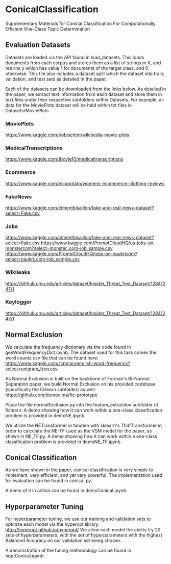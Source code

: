 # ConicalClassification
Supplementary Materials for Conical Classification For Computationally Efficient One-Class Topic Determination

## Evaluation Datasets
Datasets are loaded via the API found in load_datasets. This loads documents from each corpus and stores them as a list of strings in X, and returns y which has value 1 for documents of the target class, and 0 otherwise. This file also includes a dataset split which the dataset into train, validation, and test sets as detailed in the paper.

Each of the datasets can be downloaded from the links below. As detailed in the paper, we extract text information from each dataset and store them in text files under their respective subfolders within Datasets. For example, all data for the MoviePlots dataset will be held within txt files in Datasets/MoviePlots.

### MoviePlots
https://www.kaggle.com/jrobischon/wikipedia-movie-plots

### MedicalTranscriptions
https://www.kaggle.com/tboyle10/medicaltranscriptions

### Ecommerce
https://www.kaggle.com/nicapotato/womens-ecommerce-clothing-reviews

### FakeNews
https://www.kaggle.com/clmentbisaillon/fake-and-real-news-dataset?select=Fake.csv

### Jobs
https://www.kaggle.com/clmentbisaillon/fake-and-real-news-dataset?select=Fake.csv
https://www.kaggle.com/PromptCloudHQ/us-jobs-on-monstercom?select=monster_com-job_sample.csv
https://www.kaggle.com/PromptCloudHQ/jobs-on-naukricom?select=naukri_com-job_sample.csv

### Wikileaks
https://kilthub.cmu.edu/articles/dataset/Insider_Threat_Test_Dataset/12841247/1

### Keylogger
https://kilthub.cmu.edu/articles/dataset/Insider_Threat_Test_Dataset/12841247/1

## Normal Exclusion
We calculate the frequency dictionary via the code found in genWordFrequencyDict.ipynb. The dataset used for this task comes the word counts csv file that can be found here:
https://www.kaggle.com/rtatman/english-word-frequency?select=unigram_freq.csv

As Normal Exclusion is built on the backbone of Forman's Bi-Normal Separation paper, we build Normal Exclusion on his provided codebase (specifically the ficlearn subfolder) as well:
https://github.com/dumoulma/fic-prototype

Place the file normalExclusion.py into the feature_extraction subfolder of ficlearn. A demo showing how it can work within a one-class classification problem is provided in demoNE.ipynb.

We utilize the NETransformer in tandem with sklearn's TfidfTransformer in order to calculate the NE-TF used as the VSM model for the paper, as shown in NE_TF.py. A demo showing how it can work within a one-class classification problem is provided in demoNE_TF.ipynb.

## Conical Classification

As we have shown in the paper, conical classification is very simple to implement, very efficient, and yet very powerful. The implementation used for evaluation can be found in conical.py.

A demo of it in action can be found in demoConical.ipynb.

## Hyperparameter Tuning

For hyperparameter tuning, we use our training and validation sets to optimze each model via the hyperopt library: http://hyperopt.github.io/hyperopt/
We allow each model the ability try 20 sets of hyperparameters, with the set of hyperparameters with the highest Balanced Accuracy on our validation set being chosen.

A demonstration of the tuning methodology can be found in hoptConical.ipynb.
